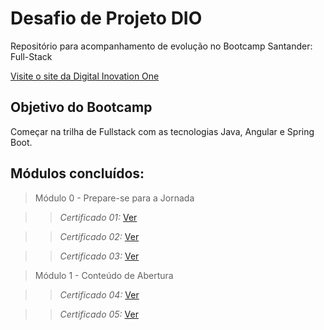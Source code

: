 # Desafio de Projeto DIO
Repositório para acompanhamento de evolução no Bootcamp Santander: Full-Stack

[Visite o site da Digital Inovation One](https://www.dio.me/)

## Objetivo do Bootcamp
Começar na trilha de Fullstack com as tecnologias Java, Angular e Spring Boot.

## Módulos concluídos:
 > Módulo 0 - Prepare-se para a Jornada
 
 >> *Certificado 01:* [Ver](https://www.dio.me/certificate/E3373A74/share)
 
 >> *Certificado 02:* [Ver](https://www.dio.me/certificate/D35EDD19/share)
 
 >> *Certificado 03:* [Ver](https://www.dio.me/certificate/6F1CD8A8/share)

 > Módulo 1 - Conteúdo de Abertura
 
 >> *Certificado 04:* [Ver](https://www.dio.me/certificate/0E92FC4A/share)
 
 >> *Certificado 05:* [Ver](https://www.dio.me/certificate/D0EF1190/share)
 

